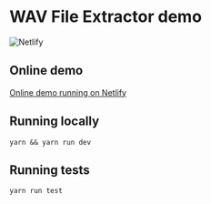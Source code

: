 # WAV File Extractor demo

![Netlify](https://img.shields.io/netlify/1755123c-d13f-418e-9cda-2d9bd7874329)

## Online demo

[Online demo running on Netlify](https://clever-torte-37e944.netlify.app/)

## Running locally

```shell
yarn && yarn run dev
```

## Running tests

```shell
yarn run test
```
